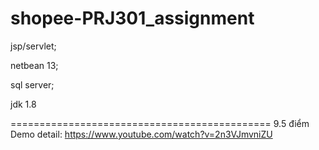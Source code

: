 # shopee-PRJ301_assignment
jsp/servlet; 

netbean 13;

sql server;

jdk 1.8

=============================================
 9.5 điểm
Demo detail: https://www.youtube.com/watch?v=2n3VJmvniZU

